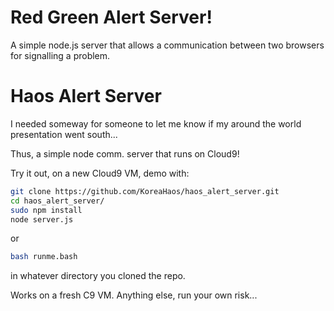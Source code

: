# Red Green Alert Server!

A simple node.js server that allows a communication between two browsers for signalling a problem.

# Haos Alert Server

I needed someway for someone to let me know if my around the world presentation went south...

Thus, a simple node comm. server that runs on Cloud9!

Try it out, on a new Cloud9 VM, demo with:

```bash
git clone https://github.com/KoreaHaos/haos_alert_server.git
cd haos_alert_server/
sudo npm install
node server.js
```

or

```bash
bash runme.bash 
```

in whatever directory you cloned the repo.

Works on a fresh C9 VM. Anything else, run your own risk...